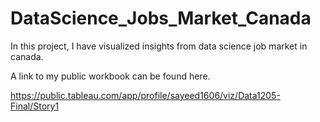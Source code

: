 # DataScience_Jobs_Market_Canada

In this project, I have visualized insights from data science job market in canada.

A link to my public workbook can be found here.

https://public.tableau.com/app/profile/sayeed1606/viz/Data1205-Final/Story1
